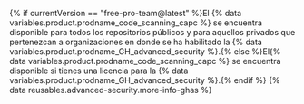 {% if currentVersion == "free-pro-team@latest" %}El {% data variables.product.prodname_code_scanning_capc %} se encuentra disponible para todos los repositorios públicos y para aquellos privados que pertenezcan a organizaciones en donde se ha habilitado la {% data variables.product.prodname_GH_advanced_security %}.{% else %}El{% data variables.product.prodname_code_scanning_capc %} se encuentra disponible si tienes una licencia para la {% data variables.product.prodname_GH_advanced_security %}.{% endif %} {% data reusables.advanced-security.more-info-ghas %}
